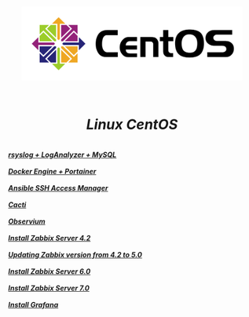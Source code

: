  <br/>
<p align="center">
<img src="./centos-linux.png" width="450" height="150"/>
</p><br/>
<h1 align="Center"><i>Linux CentOS</i></h1>
 <br/>
<i> <a href="https://github.com/dimoroz772/Linux_CentOS/blob/main/rsyslog%2BLogAnalyzer%2BMySQL"><b>rsyslog + LogAnalyzer + MySQL</b></a><br/><i/>
 <br/>
<i> <a href="https://github.com/dimoroz772/Linux_CentOS/blob/main/Docker_Engine%2BPortainer"><b>Docker Engine + Portainer</b></a><br/><i/>
 <br/>
<i> <a href="https://github.com/dimoroz772/Linux_CentOS/blob/main/Ansible_SSH_Access_Manager"><b>Ansible SSH Access Manager</b></a><br/><i/>
 <br/>
<i> <a href="https://github.com/dimoroz772/Linux_CentOS/blob/main/Cacti"><b>Cacti</b></a><br/><i/>
 <br/>
<i> <a href="https://github.com/dimoroz772/Linux_CentOS/blob/main/Observium"><b>Observium</b></a><br/><i/>
  <br/>
<i> <a href="https://github.com/dimoroz772/Linux_CentOS/blob/main/Install_Zabbix_Server_4.2"><b>Install Zabbix Server 4.2</b></a><br/><i/>
  <br/>
<i> <a href="https://github.com/dimoroz772/Linux_CentOS/blob/main/Updating_Zabbix_version_from_4.2_to_5.0"><b>Updating Zabbix version from 4.2 to 5.0</b></a><br/><i/>
  <br/>
<i> <a href="https://github.com/dimoroz772/Linux_CentOS/blob/main/Install_Zabbix_Server_6.0"><b>Install Zabbix Server 6.0</b></a><br/><i/>
  <br/>
<i> <a href="https://github.com/dimoroz772/Linux_CentOS/blob/main/Install_Zabbix_Server_7.0"><b>Install Zabbix Server 7.0</b></a><br/><i/>
  <br/>
<i> <a href="https://github.com/dimoroz772/Linux_CentOS/blob/main/Install_Grafana"><b>Install Grafana</b></a><br/><i/>
